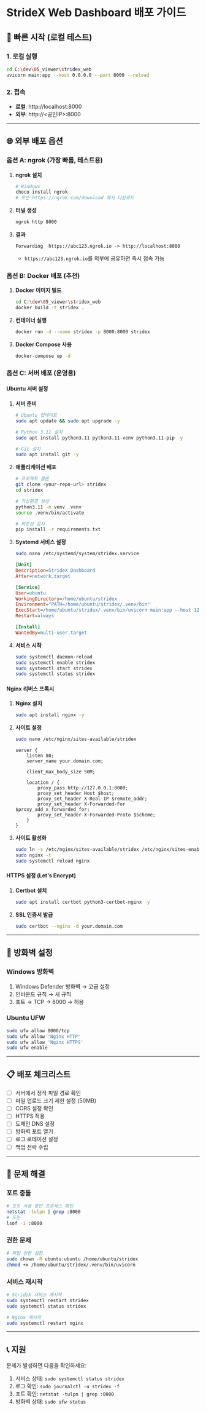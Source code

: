 # StrideX Web Dashboard 배포 가이드

## 🚀 빠른 시작 (로컬 테스트)

### 1. 로컬 실행
```bash
cd C:\dev\05_viewer\stridex_web
uvicorn main:app --host 0.0.0.0 --port 8000 --reload
```

### 2. 접속
- **로컬**: http://localhost:8000
- **외부**: http://<공인IP>:8000

---

## 🌐 외부 배포 옵션

### 옵션 A: ngrok (가장 빠름, 테스트용)

1. **ngrok 설치**
   ```bash
   # Windows
   choco install ngrok
   # 또는 https://ngrok.com/download 에서 다운로드
   ```

2. **터널 생성**
   ```bash
   ngrok http 8000
   ```

3. **결과**
   ```
   Forwarding  https://abc123.ngrok.io -> http://localhost:8000
   ```
   - `https://abc123.ngrok.io`를 외부에 공유하면 즉시 접속 가능

### 옵션 B: Docker 배포 (추천)

1. **Docker 이미지 빌드**
   ```bash
   cd C:\dev\05_viewer\stridex_web
   docker build -t stridex .
   ```

2. **컨테이너 실행**
   ```bash
   docker run -d --name stridex -p 8000:8000 stridex
   ```

3. **Docker Compose 사용**
   ```bash
   docker-compose up -d
   ```

### 옵션 C: 서버 배포 (운영용)

#### Ubuntu 서버 설정

1. **서버 준비**
   ```bash
   # Ubuntu 업데이트
   sudo apt update && sudo apt upgrade -y
   
   # Python 3.11 설치
   sudo apt install python3.11 python3.11-venv python3.11-pip -y
   
   # Git 설치
   sudo apt install git -y
   ```

2. **애플리케이션 배포**
   ```bash
   # 프로젝트 클론
   git clone <your-repo-url> stridex
   cd stridex
   
   # 가상환경 생성
   python3.11 -m venv .venv
   source .venv/bin/activate
   
   # 의존성 설치
   pip install -r requirements.txt
   ```

3. **Systemd 서비스 설정**
   ```bash
   sudo nano /etc/systemd/system/stridex.service
   ```

   ```ini
   [Unit]
   Description=StrideX Dashboard
   After=network.target

   [Service]
   User=ubuntu
   WorkingDirectory=/home/ubuntu/stridex
   Environment="PATH=/home/ubuntu/stridex/.venv/bin"
   ExecStart=/home/ubuntu/stridex/.venv/bin/uvicorn main:app --host 127.0.0.1 --port 8000 --workers 2
   Restart=always

   [Install]
   WantedBy=multi-user.target
   ```

4. **서비스 시작**
   ```bash
   sudo systemctl daemon-reload
   sudo systemctl enable stridex
   sudo systemctl start stridex
   sudo systemctl status stridex
   ```

#### Nginx 리버스 프록시

1. **Nginx 설치**
   ```bash
   sudo apt install nginx -y
   ```

2. **사이트 설정**
   ```bash
   sudo nano /etc/nginx/sites-available/stridex
   ```

   ```nginx
   server {
       listen 80;
       server_name your.domain.com;

       client_max_body_size 50M;

       location / {
           proxy_pass http://127.0.0.1:8000;
           proxy_set_header Host $host;
           proxy_set_header X-Real-IP $remote_addr;
           proxy_set_header X-Forwarded-For $proxy_add_x_forwarded_for;
           proxy_set_header X-Forwarded-Proto $scheme;
       }
   }
   ```

3. **사이트 활성화**
   ```bash
   sudo ln -s /etc/nginx/sites-available/stridex /etc/nginx/sites-enabled/
   sudo nginx -t
   sudo systemctl reload nginx
   ```

#### HTTPS 설정 (Let's Encrypt)

1. **Certbot 설치**
   ```bash
   sudo apt install certbot python3-certbot-nginx -y
   ```

2. **SSL 인증서 발급**
   ```bash
   sudo certbot --nginx -d your.domain.com
   ```

---

## 🔧 방화벽 설정

### Windows 방화벽
1. Windows Defender 방화벽 → 고급 설정
2. 인바운드 규칙 → 새 규칙
3. 포트 → TCP → 8000 → 허용

### Ubuntu UFW
```bash
sudo ufw allow 8000/tcp
sudo ufw allow 'Nginx HTTP'
sudo ufw allow 'Nginx HTTPS'
sudo ufw enable
```

---

## 📋 배포 체크리스트

- [ ] 서버에서 정적 파일 경로 확인
- [ ] 파일 업로드 크기 제한 설정 (50MB)
- [ ] CORS 설정 확인
- [ ] HTTPS 적용
- [ ] 도메인 DNS 설정
- [ ] 방화벽 포트 열기
- [ ] 로그 로테이션 설정
- [ ] 백업 전략 수립

---

## 🐛 문제 해결

### 포트 충돌
```bash
# 포트 사용 중인 프로세스 확인
netstat -tulpn | grep :8000
# 또는
lsof -i :8000
```

### 권한 문제
```bash
# 파일 권한 설정
sudo chown -R ubuntu:ubuntu /home/ubuntu/stridex
chmod +x /home/ubuntu/stridex/.venv/bin/uvicorn
```

### 서비스 재시작
```bash
# StrideX 서비스 재시작
sudo systemctl restart stridex
sudo systemctl status stridex

# Nginx 재시작
sudo systemctl restart nginx
```

---

## 📞 지원

문제가 발생하면 다음을 확인하세요:
1. 서비스 상태: `sudo systemctl status stridex`
2. 로그 확인: `sudo journalctl -u stridex -f`
3. 포트 확인: `netstat -tulpn | grep :8000`
4. 방화벽 상태: `sudo ufw status`
